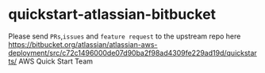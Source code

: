 # quickstart-atlassian-bitbucket
Please send `PRs`,`issues` and `feature request` to the upstream repo here https://bitbucket.org/atlassian/atlassian-aws-deployment/src/c72c1496000de07d90ba2f98ad4309fe229ad19d/quickstarts/
AWS Quick Start Team

